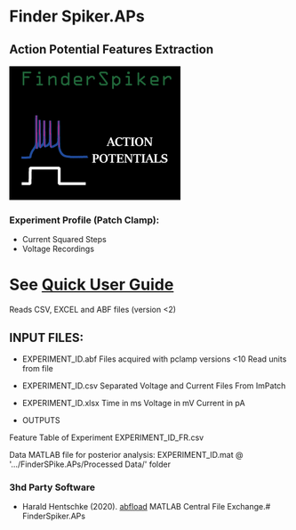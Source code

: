 # Finder Spiker.APs 

## Action Potential Features Extraction
![Logo](/Figures/Logo_FinderSpiker---APs.png)

### Experiment Profile (Patch Clamp):
* Current Squared Steps 
* Voltage Recordings

# See [**Quick User Guide**](http://htmlpreview.github.io/?https://github.com/vladscript/FinderSpiker.APs/blob/master/html/User_Guide.html)

Reads CSV, EXCEL and ABF files (version <2)

## INPUT FILES:

* EXPERIMENT_ID.abf
	Files acquired with pclamp versions <10
	Read units from file
* EXPERIMENT_ID.csv
	Separated Voltage and Current Files
	From ImPatch
* EXPERIMENT_ID.xlsx
	Time      in ms
	Voltage   in mV
	Current   in pA
 
* OUTPUTS

Feature Table of Experiment
EXPERIMENT_ID_FR.csv

Data MATLAB file for posterior analysis:
EXPERIMENT_ID.mat @ '.../FinderSPike.APs/Processed Data/' folder



### 3hd Party Software
- Harald Hentschke (2020). [abfload](https://www.mathworks.com/matlabcentral/fileexchange/6190-abfload) MATLAB Central File Exchange.# FinderSpiker.APs
